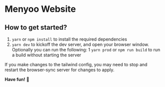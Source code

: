# Menyoo Website

## How to get started?

1. `yarn` or `npm install` to install the required dependencies
2. `yarn dev` to kickoff the dev server, and open your browser window. Optionally you can run the following:
1 `yarn prod` or `npm run build` to run a build without starting the server

If you make changes to the tailwind config, you may need to stop and restart the browser-sync server for changes to apply.

**Have fun!** 🎉